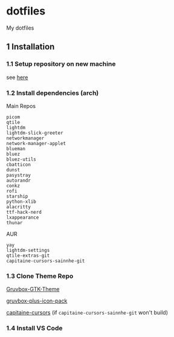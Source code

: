 # dotfiles
My dotfiles

## 1 Installation

### 1.1 Setup repository on new machine

see [here](https://www.atlassian.com/git/tutorials/dotfiles)

### 1.2 Install dependencies (arch)

Main Repos
```shell
picom
qtile
lightdm
lightdm-slick-greeter
networkmanager
network-manager-applet
blueman
bluez
bluez-utils
cbatticon
dunst
pasystray
autorandr
conkz
rofi
starship
python-xlib
alacritty
ttf-hack-nerd
lxappearance
thunar
```

AUR
```shell
yay
lightdm-settings
qtile-extras-git
capitaine-cursors-sainnhe-git
```

### 1.3 Clone Theme Repo

[Gruvbox-GTK-Theme](https://github.com/Fausto-Korpsvart/Gruvbox-GTK-Theme)

[gruvbox-plus-icon-pack](https://github.com/SylEleuth/gruvbox-plus-icon-pack)

[capitaine-cursors](https://github.com/sainnhe/capitaine-cursors) (if `capitaine-cursors-sainnhe-git` won't build)

### 1.4 Install VS Code
